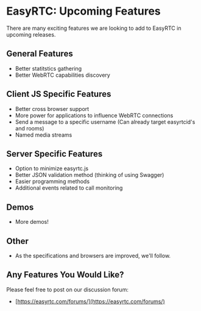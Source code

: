 EasyRTC: Upcoming Features
==========================

There are many exciting features we are looking to add to EasyRTC in upcoming releases.


General Features
----------------

 - Better statitstics gathering
 - Better WebRTC capabilities discovery


Client JS Specific Features
---------------------------

 - Better cross browser support
 - More power for applications to influence WebRTC connections
 - Send a message to a specific username (Can already target easyrtcid's and rooms)
 - Named media streams


Server Specific Features
------------------------

 - Option to minimize easyrtc.js
 - Better JSON validation method (thinking of using Swagger)
 - Easier programming methods
 - Additional events related to call monitoring
 

Demos
-----

 - More demos!


Other
-----

 - As the specifications and browsers are improved, we'll follow.


Any Features You Would Like?
----------------------------

Please feel free to post on our discussion forum:

 * [https://easyrtc.com/forums/](https://easyrtc.com/forums/)
